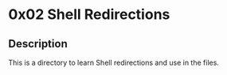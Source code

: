 # 0x02 Shell Redirections

## Description
This is a directory to learn Shell redirections and use in the files.
